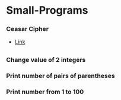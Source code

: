 # Small-Programs


### Ceasar Cipher
- [Link](https://github.com/DenisBuserski/Small-Programs/blob/main/programs/CaesarCipher.java)

##

### Change value of 2 integers


### Print number of pairs of parentheses


### Print number from 1 to 100
